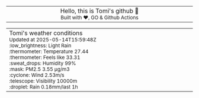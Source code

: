 
<div align="center">
<table>
<tbody>
<td align="center">
<img width="2000" height="0"><br>
Hello, this is Tomi's github 👋<br>
<sup>Built with ❤️, GO & Github Actions</sup><br>
<img width="2000" height="0">
</td>
</tbody>
</table>
</div>
<table>
<tbody>
<td align="left">
<img width="2000" height="0"><br>
Tomi's weather conditions<br>
<sup>Updated at 2025-05-14T15:59:48Z</sup><br>
<sup>:low_brightness: Light Rain</sup><br>
<sup>:thermometer: Temperature 27.44 </sup><br>
<sup>:thermometer: Feels like 33.31</sup><br>
<sup>:sweat_drops: Humidity 99%</sup><br>
<sup>:mask: PM2.5 3.55 μg/m3</sup><br>
<sup>:cyclone: Wind 2.53m/s </sup><br>
<sup>:telescope: Visibility 10000m </sup><br>
<sup>:droplet: Rain 0.18mm/last 1h </sup><br>
<img width="2000" height="0">
</td>
<td align="left">
<img width="2000" height="0"><br>
<br>
<img width="2000" height="0">
</td>
</tbody>
</table>
</div>
    